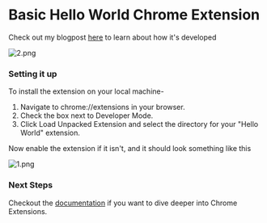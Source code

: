# Basic Hello World Chrome Extension

Check out my blogpost [here](https://coderlens.hashnode.dev/simple-chrome-extension) to learn about how it's developed

![2.png](https://cdn.hashnode.com/res/hashnode/image/upload/v1631204484251/UpUgOMaZU.png)

### Setting it up

To install the extension on your local machine-

1. Navigate to chrome://extensions in your browser. 
2. Check the box next to Developer Mode.
3. Click Load Unpacked Extension and select the directory for your "Hello World" extension.

Now enable the extension if it isn't, and it should look something like this

![1.png](https://cdn.hashnode.com/res/hashnode/image/upload/v1631204408349/n3yNrUhVt.png)

### Next Steps

Checkout the  [documentation](https://developer.chrome.com/docs/extensions/mv3/getstarted/)  if you want to dive deeper into Chrome Extensions. 
